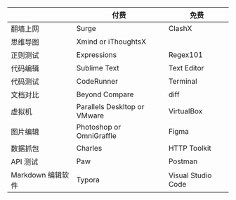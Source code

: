 |                   | 付费                         | 免费               |
| ----------------- | ---------------------------- | ------------------ |
| 翻墙上网          | Surge                        | ClashX             |
| 思维导图          | Xmind or iThoughtsX          |                    |
| 正则测试          | Expressions                  | Regex101           |
| 代码编辑          | Sublime Text                 | Text Editor        |
| 代码测试          | CodeRunner                   | Terminal           |
| 文档对比          | Beyond Compare               | diff               |
| 虚拟机            | Parallels Deskltop or VMware | VirtualBox         |
| 图片编辑          | Photoshop or OmniGraffle     | Figma              |
| 数据抓包          | Charles                      | HTTP Toolkit       |
| API 测试         | Paw                          | Postman             |
| Markdown 编辑软件 | Typora                       | Visual Studio Code |